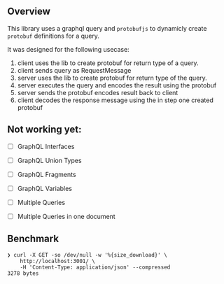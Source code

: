 ## Overview

This library uses a graphql query and `protobufjs` to dynamicly create `protobuf` definitions for a query.

It was designed for the following usecase:

1.  client uses the lib to create protobuf for return type of a query.
2.  client sends query as RequestMessage
3.  server uses the lib to create protobuf for return type of the query.
4.  server executes the query and encodes the result using the protobuf
5.  server sends the protobuf encodes result back to client
6.  client decodes the response message using the in step one created protobuf

## Not working yet:

- [ ] GraphQL Interfaces
- [ ] GraphQL Union Types
- [ ] GraphQL Fragments
- [ ] GraphQL Variables
- [ ] Multiple Queries
- [ ] Multiple Queries in one document


## Benchmark
```
❯ curl -X GET -so /dev/null -w '%{size_download}' \
    http://localhost:3001/ \
    -H 'Content-Type: application/json' --compressed
3278 bytes
```